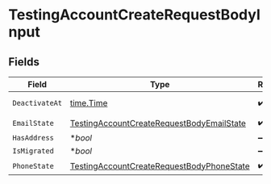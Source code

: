 # TestingAccountCreateRequestBodyInput


## Fields

| Field                                                                                                             | Type                                                                                                              | Required                                                                                                          | Description                                                                                                       | Example                                                                                                           |
| ----------------------------------------------------------------------------------------------------------------- | ----------------------------------------------------------------------------------------------------------------- | ----------------------------------------------------------------------------------------------------------------- | ----------------------------------------------------------------------------------------------------------------- | ----------------------------------------------------------------------------------------------------------------- |
| `DeactivateAt`                                                                                                    | [time.Time](https://pkg.go.dev/time#Time)                                                                         | :heavy_check_mark:                                                                                                | N/A                                                                                                               | 2017-07-21T17:32:28Z                                                                                              |
| `EmailState`                                                                                                      | [TestingAccountCreateRequestBodyEmailState](../../models/operations/testingaccountcreaterequestbodyemailstate.md) | :heavy_check_mark:                                                                                                | N/A                                                                                                               | unverified                                                                                                        |
| `HasAddress`                                                                                                      | **bool*                                                                                                           | :heavy_minus_sign:                                                                                                | N/A                                                                                                               | true                                                                                                              |
| `IsMigrated`                                                                                                      | **bool*                                                                                                           | :heavy_minus_sign:                                                                                                | N/A                                                                                                               | true                                                                                                              |
| `PhoneState`                                                                                                      | [TestingAccountCreateRequestBodyPhoneState](../../models/operations/testingaccountcreaterequestbodyphonestate.md) | :heavy_check_mark:                                                                                                | N/A                                                                                                               | verified                                                                                                          |